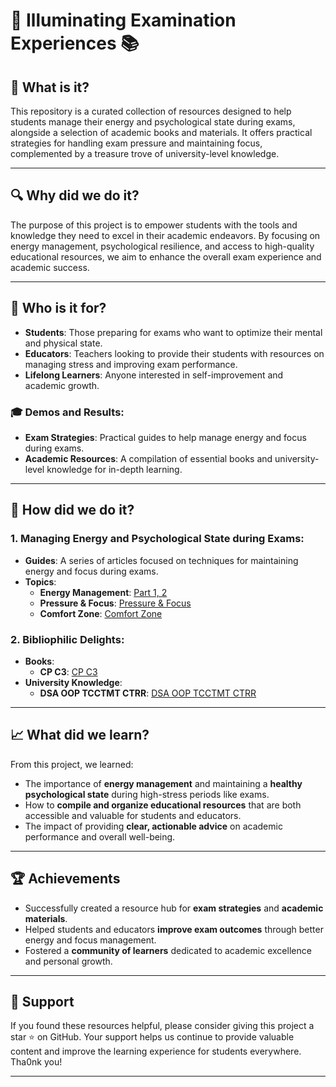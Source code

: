 # 🌟 Illuminating Examination Experiences 📚

## 🎯 What is it?

This repository is a curated collection of resources designed to help students manage their energy and psychological state during exams, alongside a selection of academic books and materials. It offers practical strategies for handling exam pressure and maintaining focus, complemented by a treasure trove of university-level knowledge.

---

## 🔍 Why did we do it?

The purpose of this project is to empower students with the tools and knowledge they need to excel in their academic endeavors. By focusing on energy management, psychological resilience, and access to high-quality educational resources, we aim to enhance the overall exam experience and academic success.

---

## 👥 Who is it for?

- **Students**: Those preparing for exams who want to optimize their mental and physical state.
- **Educators**: Teachers looking to provide their students with resources on managing stress and improving exam performance.
- **Lifelong Learners**: Anyone interested in self-improvement and academic growth.

### 🎓 Demos and Results:
- **Exam Strategies**: Practical guides to help manage energy and focus during exams.
- **Academic Resources**: A compilation of essential books and university-level knowledge for in-depth learning.

---

## 🧩 How did we do it?

### 1. **Managing Energy and Psychological State during Exams**:
   - **Guides**: A series of articles focused on techniques for maintaining energy and focus during exams.
   - **Topics**: 
     - **Energy Management**: [Part 1, 2](https://sites.google.com/site/kc97ble/3-k%C4%A9-n%C4%83ng/ki%E1%BB%83m-so%C3%A1t-n%C4%83ng-l%C6%B0%E1%BB%A3ng-trong-k%C3%AC-thi-ph%E1%BA%A7n-1-2?authuser=0)
     - **Pressure & Focus**: [Pressure & Focus](https://sites.google.com/site/kc97ble/3-k%C4%A9-n%C4%83ng/ki%E1%BB%83m-so%C3%A1t-n%C4%83ng-l%C6%B0%E1%BB%A3ng-trong-k%C3%AC-thi-ph%E1%BA%A7n-3?authuser=0)
     - **Comfort Zone**: [Comfort Zone](https://sites.google.com/site/kc97ble/3-k%C4%A9-n%C4%83ng/ki%E1%BB%83m-so%C3%A1t-n%C4%83ng-l%C6%B0%E1%BB%A3ng-trong-k%C3%AC-thi-ph%E1%BA%A7n-4?authuser=0)
   
### 2. **Bibliophilic Delights**:
   - **Books**:
     - **CP C3**: [CP C3](https://uithcm-my.sharepoint.com/:f:/g/personal/22521178_ms_uit_edu_vn/ErYvEOivorxHo7MmUGcP8k8BX5tNoIMaWNiCrM1faT7x-g?e=2tWfCT)
   - **University Knowledge**:
     - **DSA OOP TCCTMT CTRR**: [DSA OOP TCCTMT CTRR](https://uithcm-my.sharepoint.com/:f:/g/personal/22521178_ms_uit_edu_vn/EoofCsrkeRFLgIm655VAGN4Bbawe4fg71sjJ7Q9uzTyGGA?e=uEzVx8)

---

## 📈 What did we learn?

From this project, we learned:
- The importance of **energy management** and maintaining a **healthy psychological state** during high-stress periods like exams.
- How to **compile and organize educational resources** that are both accessible and valuable for students and educators.
- The impact of providing **clear, actionable advice** on academic performance and overall well-being.

---

## 🏆 Achievements

- Successfully created a resource hub for **exam strategies** and **academic materials**.
- Helped students and educators **improve exam outcomes** through better energy and focus management.
- Fostered a **community of learners** dedicated to academic excellence and personal growth.

---

## 🌟 Support

If you found these resources helpful, please consider giving this project a star ⭐ on GitHub. Your support helps us continue to provide valuable content and improve the learning experience for students everywhere. Tha0nk you!

---
